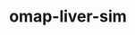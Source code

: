 ---
title: omap-liver-sim
release_version: v1.2
hra_release_version:
  - v1.2
type: omap
description: 'The OMAP Liver panel was designed for Secondary Ionization Mass Spectrometry (SIMS) imaging of fresh frozen human liver samples. The panel contains 20 antibodies and a nuclear marker.  Antibodies directed against EGFR and Na,K-ATPase are used for cell segmentation and image alignment. This OMAP provides spatial context for the anatomical structures, metabolic zonation, and  cell types present in the [ASCT+B liver table v1.0](https://doi.org/10.48539/HBM476.BQCC.574). This OMAP does not contain antibodies for NK cells, dendritic cells, portal fibroblasts, MAIT cells,  and hepatic oval cells.'
creators:
  - 0000-0002-3598-0219
  - 0000-0003-2184-7238
  - 0000-0003-2222-4630
  - 0000-0002-0646-1815
  - 0000-0002-3532-3868
project_leads:
  - 0000-0003-4379-8967
  - 0000-0002-3321-6137
  - 0000-0002-8815-3372
  - 0000-0003-1495-9143
reviewers:
  - 0000-0003-4379-8967
  - 0000-0001-7655-4833
  - 0000-0002-7694-4257
creation_date: 2022-05-06T00:00:00
license: CC BY 4.0
publisher:  HuBMAP 
funder:  National Institutes of Health; National Institute of Allergy and Infectious Disease (NIAID)and National Cancer Institute (NCI) 
award_number:  OT2OD026671;  UH3 CA246635
hubmap_id:  HBM279.BTBC.847 
datatable: OMAP_Liver_SIMS.csv
doi: https://doi.org/10.48539/HBM279.BTBC.847
---